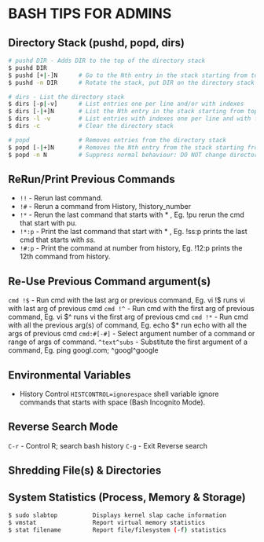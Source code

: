 #  BASH TIPS FOR ADMINS

## Directory Stack (pushd, popd, dirs)
```sh
# pushd DIR - Adds DIR to the top of the directory stack
$ pushd DIR 
$ pushd [+|-]N 		# Go to the Nth entry in the stack starting from top/bottom
$ pushd -n DIR 	    # Rotate the stack, put DIR on the directory stack but DO NOT change to DIR.

# dirs - List the directory stack
$ dirs [-p|-v] 		# List entries one per line and/or with indexes
$ dirs [-|+]N 		# List the Nth entry in the stack starting from top/bottom
$ dirs -l -v 		# List entries with indexes one per line and with full path
$ dirs -c 			# Clear the directory stack

# popd 				# Removes entries from the directory stack
$ popd [-|+]N 		# Removes the Nth entry from the stack starting from top/bottom.
$ popd -n N 		# Suppress normal behaviour: DO NOT change directory when popping Nth stack item.
```

## ReRun/Print Previous Commands
* `!!` - Rerun last command.
* `!#` - Rerun a command from History, !history_number
* `!*` - Rerun the last command that starts with * , Eg. !pu rerun the cmd that start with pu.
* `!*:p` - Print the last command that start with * , Eg. !ss:p prints the last cmd that starts with _ss._
* `!#:p` - Print the command at number from history, Eg. !12:p prints the 12th command from history.

## Re-Use Previous Command argument(s)
`cmd !$` - Run cmd with the last arg or previous command, Eg. vi !$ runs vi with last arg of previous cmd
`cmd !^` - Run cmd with the first arg of previous command, Eg. vi $^ runs vi the first arg of previous cmd
`cmd !*` - Run cmd with all the previous arg(s) of command, Eg. echo $* run echo with all the args of previous cmd
`cmd:#[-#]` - Select argument number of a command or range of args of command.
`^text^subs` - Substitute the first argument of a command, Eg. ping googl.com; ^googl^google

## Environmental Variables

* History Control
`HISTCONTROL=ignorespace` shell variable ignore commands that starts with space (Bash Incognito Mode).

## Reverse Search Mode
`C-r` - Control R; search bash history 
`C-g` - Exit Reverse search 

## Shredding File(s) & Directories

## System Statistics (Process, Memory & Storage)
```sh
$ sudo slabtop			Displays kernel slap cache information
$ vmstat				Report virtual memory statistics
$ stat filename			Report file/filesystem (-f) statistics
```
